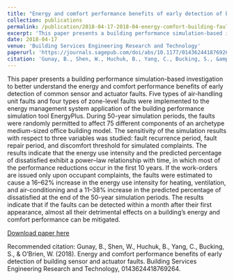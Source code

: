 ```yaml
---
title: "Energy and comfort performance benefits of early detection of building sensor and actuator faults"
collection: publications
permalink: /publication/2018-04-17-2018-04-energy-comfort-building-fault
excerpt: 'This paper presents a building performance simulation-based investigation to better understand the energy and comfort performance benefits of early detection of common sensor and actuator faults. Five types of air-handling unit faults and four types of zone-level faults were implemented to the energy management system application of the building performance simulation tool EnergyPlus. During 50-year simulation periods, the faults were randomly permitted to affect 75 different components of an archetype medium-sized office building model. The sensitivity of the simulation results with respect to three variables was studied: fault recurrence period, fault repair period, and discomfort threshold for simulated complaints. The results indicate that the energy use intensity and the predicted percentage of dissatisfied exhibit a power–law relationship with time, in which most of the performance reductions occur in the first 10 years. If the work-orders are issued only upon occupant complaints, the faults were estimated to cause a 16–62% increase in the energy use intensity for heating, ventilation, and air-conditioning and a 11–38% increase in the predicted percentage of dissatisfied at the end of the 50-year simulation periods. The results indicate that if the faults can be detected within a month after their first appearance, almost all their detrimental effects on a building’s energy and comfort performance can be mitigated.'
date: 2018-04-17
venue: 'Building Services Engineering Research and Technology'
paperurl: 'https://journals.sagepub.com/doi/abs/10.1177/0143624418769264'
citation: 'Gunay, B., Shen, W., Huchuk, B., Yang, C., Bucking, S., &amp; O’Brien, W. (2018). Energy and comfort performance benefits of early detection of building sensor and actuator faults. Building Services Engineering Research and Technology, 0143624418769264.'
---
```

This paper presents a building performance simulation-based investigation to better understand the energy and comfort performance benefits of early detection of common sensor and actuator faults. Five types of air-handling unit faults and four types of zone-level faults were implemented to the energy management system application of the building performance simulation tool EnergyPlus. During 50-year simulation periods, the faults were randomly permitted to affect 75 different components of an archetype medium-sized office building model. The sensitivity of the simulation results with respect to three variables was studied: fault recurrence period, fault repair period, and discomfort threshold for simulated complaints. The results indicate that the energy use intensity and the predicted percentage of dissatisfied exhibit a power–law relationship with time, in which most of the performance reductions occur in the first 10 years. If the work-orders are issued only upon occupant complaints, the faults were estimated to cause a 16–62% increase in the energy use intensity for heating, ventilation, and air-conditioning and a 11–38% increase in the predicted percentage of dissatisfied at the end of the 50-year simulation periods. The results indicate that if the faults can be detected within a month after their first appearance, almost all their detrimental effects on a building’s energy and comfort performance can be mitigated.

[Download paper here](https://journals.sagepub.com/doi/abs/10.1177/0143624418769264)

Recommended citation: Gunay, B., Shen, W., Huchuk, B., Yang, C., Bucking, S., & O’Brien, W. (2018). Energy and comfort performance benefits of early detection of building sensor and actuator faults. Building Services Engineering Research and Technology, 0143624418769264.